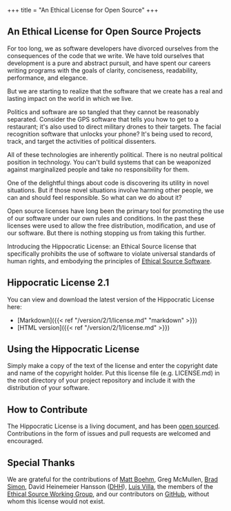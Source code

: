 +++
title = "An Ethical License for Open Source"
+++

## An Ethical License for Open Source Projects
For too long, we as software developers have divorced ourselves from the consequences of the code that we write. We have told ourselves that development is a pure and abstract pursuit, and have spent our careers writing programs with the goals of clarity, conciseness, readability, performance, and elegance.

But we are starting to realize that the software that we create has a real and lasting impact on the world in which we live.

Politics and software are so tangled that they cannot be reasonably separated. Consider the GPS software that tells you how to get to a restaurant; it's also used to direct military drones to their targets. The facial recognition software  that unlocks your phone? It's being used to record, track, and target the activities of political dissenters.

All of these technologies are inherently political. There is no neutral political position in technology. You can't build systems that can be weaponized against marginalized people and take no responsibility for them.

One of the delightful things about code is discovering its utility in novel situations. But if those novel situations involve harming other people, we can and should feel responsible. So what can we do about it?

Open source licenses have long been the primary tool for promoting the use of our software under our own rules and conditions. In the past these licenses were used to allow the free distribution, modification, and use of our software. But there is nothing stopping us from taking this further.

Introducing the Hippocratic License: an Ethical Source license that specifically prohibits the use of software to violate universal standards of human rights, and embodying the principles of [Ethical Source Software](https://ethicalsource.dev/definition).

## Hippocratic License 2.1

You can view and download the latest version of the Hippocratic License here:

- [Markdown]({{< ref "/version/2/1/license.md" "markdown" >}})
- [HTML version]({{< ref "/version/2/1/license.md" >}})

## Using the Hippocratic License

Simply make a copy of the text of the license and enter the copyright date and name of the copyright holder. Put this license file (e.g. LICENSE.md) in the root directory of your project repository and include it with the distribution of your software.

## How to Contribute

The Hippocratic License is a living document, and has been [open sourced](https://github.com/ContributorCovenant/hippocratic-license "Hippocratic License source code"). Contributions in the form of issues and pull requests are welcomed and encouraged.

## Special Thanks
We are grateful for the contributions of [Matt Boehm](https://twitter.com/bigolewannabe), Greg McMullen, [Brad Simon](https://bradsimonlaw.com), David Heinemeier Hansson ([DHH](https://twitter.com/dhh)), [Luis Villa](https://twitter.com/luis_in_brief), the members of the [Ethical Source Working Group](https://ethicalsource.dev), and our contributors on [GitHub](https://github.com/ContributorCovenant/hippocratic-license), without whom this license would not exist.
